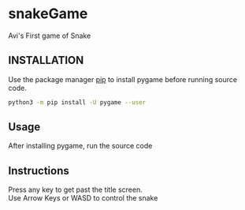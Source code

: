 # snakeGame
Avi's First game of Snake
## INSTALLATION
Use the package manager [pip](https://pip.pypa.io/en/stable/) to install pygame before running source code.

```bash
python3 -m pip install -U pygame --user
```
## Usage
After installing pygame, run the source code

## Instructions
Press any key to get past the title screen. <br /> 
Use Arrow Keys or WASD to control the snake

